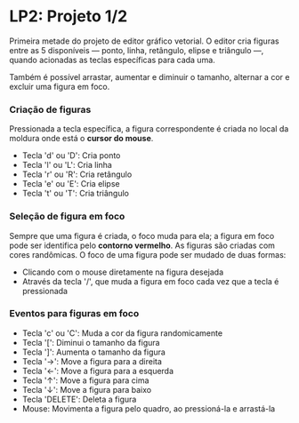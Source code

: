 # LP2: Projeto 1/2
Primeira metade do projeto de editor gráfico vetorial.
O editor cria figuras entre as 5 disponíveis — ponto, linha, retângulo, elipse e triângulo —, quando acionadas as teclas específicas para cada uma.

Também é possível arrastar, aumentar e diminuir o tamanho, alternar a cor e excluir uma figura em foco.

###  Criação de figuras
Pressionada a tecla específica, a figura correspondente é criada no local da moldura onde está o **cursor do mouse**.
- Tecla 'd' ou 'D': Cria ponto
- Tecla 'l' ou 'L': Cria linha
- Tecla 'r' ou 'R': Cria retângulo
- Tecla 'e' ou 'E': Cria elipse
- Tecla 't' ou 'T': Cria triângulo

### Seleção de figura em foco
Sempre que uma figura é criada, o foco muda para ela; a figura em foco pode ser identifica pelo **contorno vermelho**.
As figuras são criadas com cores randômicas. O foco de uma figura pode ser mudado de duas formas:
- Clicando com o mouse diretamente na figura desejada
- Através da tecla '/', que muda a figura em foco cada vez que a tecla é pressionada

### Eventos para figuras em foco
- Tecla 'c' ou 'C': Muda a cor da figura randomicamente
- Tecla '\[': Diminui o tamanho da figura
- Tecla '\]': Aumenta o tamanho da figura
- Tecla '→': Move a figura para a direita
- Tecla '←': Move a figura para a esquerda
- Tecla '↑': Move a figura para cima
- Tecla '↓': Move a figura para baixo
- Tecla 'DELETE': Deleta a figura
- Mouse: Movimenta a figura pelo quadro, ao pressioná-la e arrastá-la
